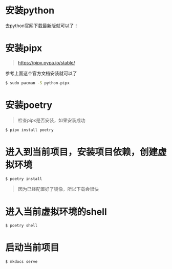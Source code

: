 # 安装python
去python官网下载最新版就可以了！

# 安装pipx
> https://pipx.pypa.io/stable/

参考上面这个官方文档安装就可以了

```bash
$ sudo pacman -S python-pipx
```

# 安装poetry

> 检查pipx是否安装，如果安装成功

```bash
$ pipx install poetry
```

# 进入到当前项目，安装项目依赖，创建虚拟环境

```bash
$ poetry install
```

> 因为已经配置好了镜像，所以下载会很快

# 进入当前虚拟环境的shell

```bash
$ poetry shell
```

# 启动当前项目

```bash
$ mkdocs serve
```

